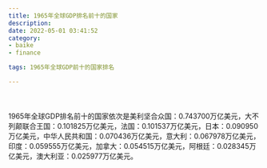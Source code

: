 ```yaml
---
title: 1965年全球GDP排名前十的国家
description:
date: 2022-05-01 03:41:52
category:
- baike
- finance

tags: 1965年全球GDP前十的国家排名

---
```


<script src="/assets/js/charts/chart.js"></script>

<div style="width: 100%; margin: 10% auto; ">
    <canvas id="myChart"></canvas>
</div>

<div>
<p class="paragraph">1965年全球GDP排名前十的国家依次是美利坚合众国：0.743700万亿美元，大不列颠联合王国：0.101825万亿美元，法国：0.101537万亿美元，日本：0.090950万亿美元，中华人民共和国：0.070436万亿美元，意大利：0.067978万亿美元，印度：0.059555万亿美元，加拿大：0.054515万亿美元，阿根廷：0.028345万亿美元，澳大利亚：0.025977万亿美元。</p>
</div>

<script>
    const labels = ["美利坚合众国", "大不列颠联合王国", "法国", "日本", "中华人民共和国", "意大利", "印度", "加拿大", "阿根廷", "澳大利亚"];

    const dataGdp = {
        labels: labels,
        datasets: [{
            label: '$（万亿美元）  •  即刻编程  •  cn.hongkezhang.com',
            backgroundColor: 'rgb(205 96 144)',
            borderColor: 'rgb(0 0 128)',
            data: [0.743700, 0.101825, 0.101537, 0.090950, 0.070436, 0.067978, 0.059555, 0.054515, 0.028345, 0.025977],
            barPercentage: 0.3
        }]
    };

    const config = {
        type: 'bar',
        data: dataGdp,
        options: {
            series: [
                {
                    barWidth: '20%'
                }
            ],
            graphic: [{
                type: 'group',
                bounding: 'raw',
                rotation: Math.PI / 4,//正方形旋转的角度
                right: 70,
                bottom: 15,
                z: 100,
                children: [
                    {
                        type: 'rect',
                        left: 'center',//描述怎么根据父元素进行定位
                        top: 'center',//描述怎么根据父元素进行定位
                        z: 100,
                        shape: {
                            width: 140,
                            height: 30
                        },
                        style: {
                            // fill: 'rgba(0,0,0,0.3)'
                        }
                    },
                    {
                        type: 'text',
                        left: 'center',
                        top: 'center',
                        z: 100,
                        style: {
                            fill: '#000000',
                            text: 'domain.com',
                            font: 'bolder 14px Microsoft YaHei'
                        }
                    }
                ]
            }]
        }
    };

    const myChart = new Chart(
        document.getElementById('myChart'),
        config
    );
</script>
